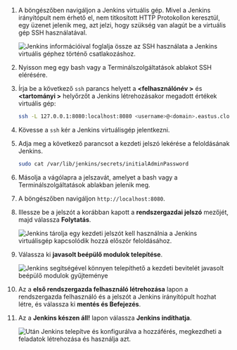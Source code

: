 1. A böngészőben navigáljon a Jenkins virtuális gép. Mivel a Jenkins irányítópult nem érhető el, nem titkosított HTTP Protokollon keresztül, egy üzenet jelenik meg, azt jelzi, hogy szükség van alagút be a virtuális gép SSH használatával.

    ![Jenkins információival foglalja össze az SSH használata a Jenkins virtuális géphez történő csatlakozáshoz.](./media/jenkins-connect-to-jenkins-server-running-on-azure/jenkins-ssh-instructions.png)

1. Nyisson meg egy bash vagy a Terminálszolgáltatások ablakot SSH elérésére.

1. Írja be a következő `ssh` parancs helyett a  **&lt;felhasználónév >** és  **&lt;tartományi >** helyőrzőt a Jenkins létrehozásakor megadott értékek virtuális gép:

    ```bash
    ssh -L 127.0.0.1:8080:localhost:8080 <username>@<domain>.eastus.cloudapp.azure.com
    ```

1. Kövesse a `ssh` kér a Jenkins virtuálisgép jelentkezni.

1. Adja meg a következő parancsot a kezdeti jelszó lekérése a feloldásának Jenkins.

    ```bash
    sudo cat /var/lib/jenkins/secrets/initialAdminPassword
    ```

1. Másolja a vágólapra a jelszavát, amelyet a bash vagy a Terminálszolgáltatások ablakban jelenik meg.

1. A böngészőben navigáljon `http://localhost:8080`.

1. Illessze be a jelszót a korábban kapott a **rendszergazdai jelszó** mezőjét, majd válassza **Folytatás**.

    ![Jenkins tárolja egy kezdeti jelszót kell használnia a Jenkins virtuálisgép kapcsolódik hozzá először feloldásához.](./media/jenkins-connect-to-jenkins-server-running-on-azure/jenkins-unlock.png)

1. Válassza ki **javasolt beépülő modulok telepítése**.

    ![Jenkins segítségével könnyen telepíthető a kezdeti bevitelét javasolt beépülő modulok gyűjteménye](./media/jenkins-connect-to-jenkins-server-running-on-azure/jenkins-customize.png)

1. Az a **első rendszergazda felhasználó létrehozása** lapon a rendszergazda felhasználó és a jelszót a Jenkins irányítópult hozhat létre, és válassza ki **mentés és Befejezés**.

1. Az a **Jenkins készen áll!** lapon válassza **Jenkins indíthatja**.

    ![Után Jenkins telepítve és konfigurálva a hozzáférés, megkezdheti a feladatok létrehozása és használja azt.](./media/jenkins-connect-to-jenkins-server-running-on-azure/jenkins-ready.png)